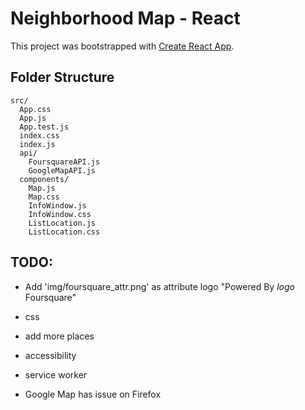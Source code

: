 # Neighborhood Map - React

This project was bootstrapped with [Create React App](https://github.com/facebookincubator/create-react-app).

## Folder Structure

```
src/
  App.css
  App.js
  App.test.js
  index.css
  index.js
  api/
    FoursquareAPI.js
    GoogleMapAPI.js
  components/
    Map.js
    Map.css
    InfoWindow.js
    InfoWindow.css
    ListLocation.js
    ListLocation.css
```

## TODO:
- Add 'img/foursquare_attr.png' as attribute logo "Powered By *logo* Foursquare"
- css
- add more places
- accessibility
- service worker

- Google Map has issue on Firefox
